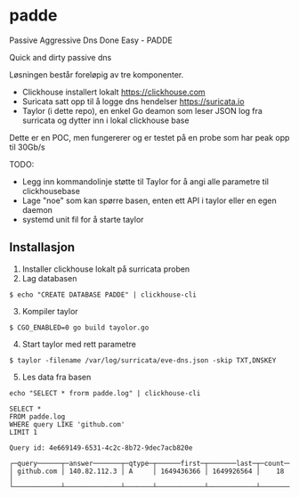 # padde
Passive Aggressive Dns Done Easy - PADDE

Quick and dirty passive dns

Løsningen består foreløpig av tre komponenter.

* Clickhouse installert lokalt https://clickhouse.com
* Suricata satt opp til å logge dns hendelser https://suricata.io
* Taylor (i dette repo), en enkel Go deamon som leser JSON log fra surricata og dytter inn i lokal clickhouse base

Dette er en POC, men fungererer og er testet på en probe som har peak opp til 30Gb/s

TODO:
* Legg inn kommandolinje støtte til Taylor for å angi alle parametre til clickhousebase
* Lage "noe" som kan spørre basen, enten ett API i taylor eller en egen daemon
* systemd unit fil for å starte taylor

## Installasjon

1. Installer clickhouse lokalt på surricata proben
2. Lag databasen

```
$ echo "CREATE DATABASE PADDE" | clickhouse-cli
```
3. Kompiler taylor
```
$ CGO_ENABLED=0 go build tayolor.go
```
4. Start taylor med rett parametre
```
$ taylor -filename /var/log/surricata/eve-dns.json -skip TXT,DNSKEY
```

5. Les data fra basen
```
echo "SELECT * frorm padde.log" | clickhouse-cli
```

```
SELECT *
FROM padde.log
WHERE query LIKE 'github.com'
LIMIT 1

Query id: 4e669149-6531-4c2c-8b72-9dec7acb820e

┌─query──────┬─answer───────┬─qtype─┬──────first─┬───────last─┬─count─┐
│ github.com │ 140.82.112.3 │ A     │ 1649436366 │ 1649926564 │    18 │
└────────────┴──────────────┴───────┴────────────┴────────────┴───────┘
```
